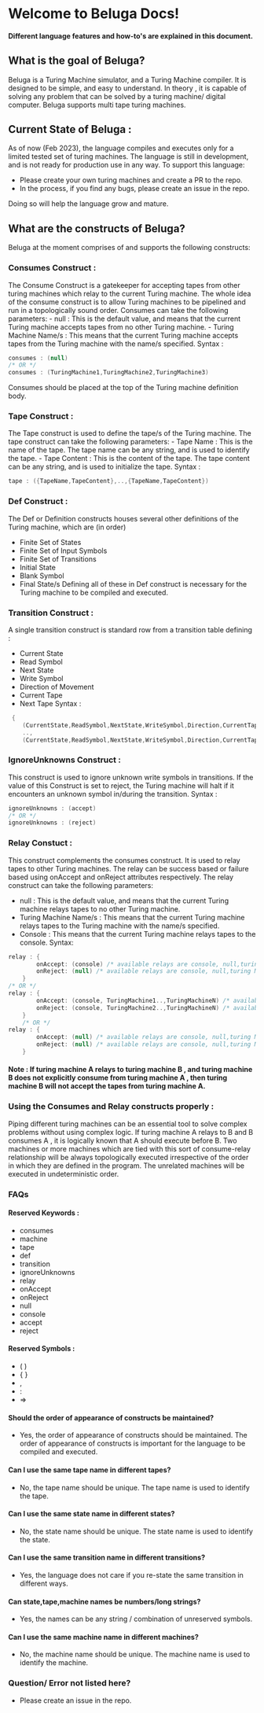 # Welcome to Beluga Docs!

#### Different language features and how-to's are explained in this document.

## What is the goal of Beluga?

Beluga is a Turing Machine simulator, and a Turing Machine compiler. It is designed to be simple, and easy to understand. In theory , it is capable of solving any problem that can be solved by a turing machine/ digital computer. Beluga supports multi tape turing machines.

## Current State of Beluga :

As of now (Feb 2023), the language compiles and executes only for a limited tested set of turing machines. The language is still in development, and is not ready for production use in any way.
To support this language:

- Please create your own turing machines and create a PR to the repo.
- In the process, if you find any bugs, please create an issue in the repo.

Doing so will help the language grow and mature.

## What are the constructs of Beluga?

Beluga at the moment comprises of and supports the following constructs:

### Consumes Construct :

The Consume Construct is a gatekeeper for accepting tapes from other turing machines which relay to the current Turing machine.
The whole idea of the consume construct is to allow Turing machines to be pipelined and run in a topologically sound order.
Consumes can take the following parameters: - null : This is the default value, and means that the current Turing machine accepts tapes from no other Turing machine. - Turing Machine Name/s : This means that the current Turing machine accepts tapes from the Turing machine with the name/s specified.
Syntax :

```c#
consumes : (null)
/* OR */
consumes : (TuringMachine1,TuringMachine2,TuringMachine3)
```

Consumes should be placed at the top of the Turing machine definition body.

### Tape Construct :

The Tape construct is used to define the tape/s of the Turing machine. The tape construct can take the following parameters: - Tape Name : This is the name of the tape. The tape name can be any string, and is used to identify the tape. - Tape Content : This is the content of the tape. The tape content can be any string, and is used to initialize the tape.
Syntax :

```c#
tape : ({TapeName,TapeContent},..,{TapeName,TapeContent})
```

### Def Construct :

The Def or Definition constructs houses several other definitions of the Turing machine, which are (in order)

- Finite Set of States
- Finite Set of Input Symbols
- Finite Set of Transitions
- Initial State
- Blank Symbol
- Final State/s
  Defining all of these in Def construct is necessary for the Turing machine to be compiled and executed.

### Transition Construct :

A single transition construct is standard row from a transition table defining :

- Current State
- Read Symbol
- Next State
- Write Symbol
- Direction of Movement
- Current Tape
- Next Tape
  Syntax :

```c#
 {
    (CurrentState,ReadSymbol,NextState,WriteSymbol,Direction,CurrentTape,NextTape),
    ..,
    (CurrentState,ReadSymbol,NextState,WriteSymbol,Direction,CurrentTape,NextTape)}
```

### IgnoreUnknowns Construct : 
This construct is used to ignore unknown write symbols in transitions. If the value of this Construct is set to reject, the Turing machine will halt if it encounters an unknown symbol in/during the transition.
Syntax :
```c#
ignoreUnknowns : (accept)
/* OR */
ignoreUnknowns : (reject)
```

### Relay Constuct : 
This construct complements the consumes construct. It is used to relay tapes to other Turing machines. The relay can be success based or failure based using onAccept and onReject attributes respectively.
The relay construct can take the following parameters:
 - null : This is the default value, and means that the current Turing machine relays tapes to no other Turing machine.
 - Turing Machine Name/s : This means that the current Turing machine relays tapes to the Turing machine with the name/s specified.
 - Console : This means that the current Turing machine relays tapes to the console.
Syntax:
```c#
relay : {
        onAccept: (console) /* available relays are console, null,turing Machine(pipelined) */
        onReject: (null) /* available relays are console, null,turing Machine (pipelined) */
    }
/* OR */
relay : {
        onAccept: (console, TuringMachine1..,TuringMachineN) /* available relays are console, null,turing Machine(pipelined) */
        onReject: (console, TuringMachine2..,TuringMachineN) /* available relays are console, null,turing Machine (pipelined) */
    }
    /* OR */
relay : {
        onAccept: (null) /* available relays are console, null,turing Machine(pipelined) */
        onReject: (null) /* available relays are console, null,turing Machine (pipelined) */
    }
```
#### Note : If turing machine A relays to turing machine B , and turing machine B does not explicitly consume from turing machine A , then turing machine B will not accept the tapes from turing machine A.

### Using the Consumes and Relay constructs properly : 
Piping different turing machines can be an essential tool to solve complex problems without using complex logic. If turing machine A relays to B and B consumes A , it is logically known that A should execute before B. Two machines or more machines which are tied with this sort of consume-relay relationship will be always topologically executed irrespective of the order in which they are defined in the program. The unrelated machines will be executed in undeterministic order. 


### FAQs 
#### Reserved Keywords :
- consumes
- machine
- tape
- def
- transition
- ignoreUnknowns
- relay
- onAccept
- onReject
- null
- console
- accept
- reject

#### Reserved Symbols :
- ( )
- { }
- ,
- :
- => 

#### Should the order of appearance of constructs be maintained?
- Yes, the order of appearance of constructs should be maintained. The order of appearance of constructs is important for the language to be compiled and executed.

#### Can I use the same tape name in different tapes?
- No, the tape name should be unique. The tape name is used to identify the tape.

#### Can I use the same state name in different states?
- No, the state name should be unique. The state name is used to identify the state.

#### Can I use the same transition name in different transitions?
- Yes, the language does not care if you re-state the same transition in different ways.

#### Can state,tape,machine names be numbers/long strings?
- Yes, the names can be any string / combination of unreserved symbols.

#### Can I use the same machine name in different machines?
- No, the machine name should be unique. The machine name is used to identify the machine.

### Question/ Error not listed here? 
- Please create an issue in the repo.

